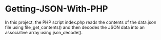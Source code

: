 # Getting-JSON-With-PHP
In this project, the PHP script index.php reads the contents of the data.json file using file_get_contents() and then decodes the JSON data into an associative array using json_decode().

